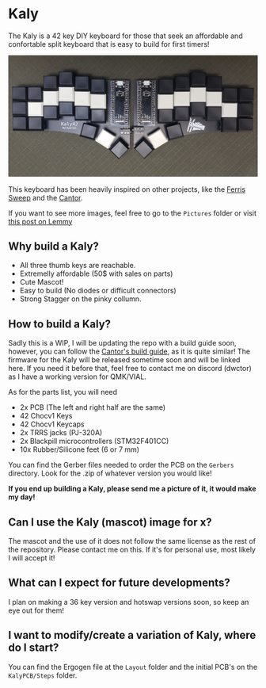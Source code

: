 # Kaly

The Kaly is a 42 key DIY keyboard for those that seek an affordable and confortable split keyboard that is easy to build for first timers!

![Kaly](/Pictures/20230716_153452.jpg)

This keyboard has been heavily inspired on other projects, like the [Ferris Sweep](https://github.com/davidphilipbarr/Sweep) and the [Cantor](https://github.com/diepala/cantor).

If you want to see more images, feel free to go to the `Pictures` folder or visit [this post on Lemmy](https://lemmy.world/post/1589095)

## Why build a Kaly?

- All three thumb keys are reachable.
- Extremelly affordable (50$ with sales on parts)
- Cute Mascot!
- Easy to build (No diodes or difficult connectors)
- Strong Stagger on the pinky collumn.

## How to build a Kaly?

Sadly this is a WIP, I will be updating the repo with a build guide soon, however, you can follow the [Cantor's build guide](https://github.com/diepala/cantor/blob/main/doc/build_guide.md), as it is quite similar! The firmware for the Kaly will be released sometime soon and will be linked here. If you need it before that, feel free to contact me on discord (dwctor) as I have a working version for QMK/VIAL.

As for the parts list, you will need

- 2x PCB (The left and right half are the same)
- 42 Chocv1 Keys
- 42 Chocv1 Keycaps
- 2x TRRS jacks (PJ-320A)
- 2x Blackpill microcontrollers (STM32F401CC)
- 10x Rubber/Silicone feet (6 or 7 mm)

You can find the Gerber files needed to order the PCB on the `Gerbers` directory. Look for the .zip of whatever version you would like!

**If you end up building a Kaly, please send me a picture of it, it would make my day!**

## Can I use the Kaly (mascot) image for x?

The mascot and the use of it does not follow the same license as the rest of the repository. Please contact me on this. If it's for personal use, most likely I will accept it!

## What can I expect for future developments?

I plan on making a 36 key version and hotswap versions soon, so keep an eye out for them!

## I want to modify/create a variation of Kaly, where do I start?

You can find the Ergogen file at the `Layout` folder and the initial PCB's on the `KalyPCB/Steps` folder.

